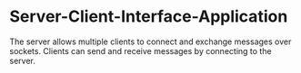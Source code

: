 # Server-Client-Interface-Application
The server allows multiple clients to connect and exchange messages over sockets. Clients can send and receive messages by connecting to the server.
